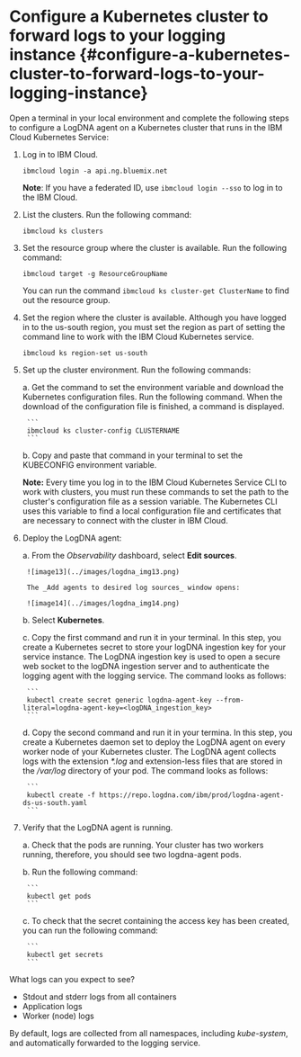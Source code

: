# Configure a Kubernetes cluster to forward logs to your logging instance {#configure-a-kubernetes-cluster-to-forward-logs-to-your-logging-instance}

Open a terminal in your local environment and complete the following steps to configure a LogDNA agent on a Kubernetes cluster that runs in the IBM Cloud Kubernetes Service:

1. Log in to IBM Cloud.

    ```
    ibmcloud login -a api.ng.bluemix.net
    ```

    **Note**: If you have a federated ID, use `ibmcloud login --sso` to log in to the IBM Cloud.

2. List the clusters. Run the following command:

    ```
    ibmcloud ks clusters
    ```

3. Set the resource group where the cluster is available. Run the following command:

    ```
    ibmcloud target -g ResourceGroupName
    ```

    You can run the command `ibmcloud ks cluster-get ClusterName` to find out the resource group.

4. Set the region where the cluster is available. Although you have logged in to the us-south region, you must set the region as part of setting the command line to work with the IBM Cloud Kubernetes service.

    ```
    ibmcloud ks region-set us-south
    ```

5. Set up the cluster environment. Run the following commands:
    
    a.  Get the command to set the environment variable and download the Kubernetes configuration files. Run the following command. When the download of the configuration file is finished, a command is displayed.

        ```
        ibmcloud ks cluster-config CLUSTERNAME
        ```

    b.  Copy and paste that command in your terminal to set the KUBECONFIG environment variable.

    **Note:** Every time you log in to the IBM Cloud Kubernetes Service CLI to work with clusters, you must run these commands to set the path to the cluster&#039;s configuration file as a session variable. The Kubernetes CLI uses this variable to find a local configuration file and certificates that are necessary to connect with the cluster in IBM Cloud.

6. Deploy the LogDNA agent:
    
    a.  From the _Observability_ dashboard, select **Edit sources**.

        ![image13](../images/logdna_img13.png)

        The _Add agents to desired log sources_ window opens:

        ![image14](../images/logdna_img14.png)

    b.  Select **Kubernetes**.

    c.  Copy the first command and run it in your terminal. In this step, you create a Kubernetes secret to store your logDNA ingestion key for your service instance. The LogDNA ingestion key is used to open a secure web socket to the logDNA ingestion server and to authenticate the logging agent with the logging service. The command looks as follows:

        ```
        kubectl create secret generic logdna-agent-key --from-literal=logdna-agent-key=<logDNA_ingestion_key>
        ```

    d.  Copy the second command and run it in your termina. In this step, you create a Kubernetes daemon set to deploy the LogDNA agent on every worker node of your Kubernetes cluster. The LogDNA agent collects logs with the extension _*.log_ and extension-less files that are stored in the _/var/log_ directory of your pod. The command looks as follows:

        ```
        kubectl create -f https://repo.logdna.com/ibm/prod/logdna-agent-ds-us-south.yaml
        ```

7. Verify that the LogDNA agent is running.
    
    a.  Check that the pods are running. Your cluster has two workers running, therefore, you should see two logdna-agent pods.
    
    b.  Run the following command:

        ```
        kubectl get pods
        ```

    c.  To check that the secret containing the access key has been created, you can run the following command:

        ```
        kubectl get secrets
        ```

What logs can you expect to see?

*   Stdout and stderr logs from all containers
*   Application logs
*   Worker (node) logs

By default, logs are collected from all namespaces, including _kube-system_, and automatically forwarded to the logging service.


